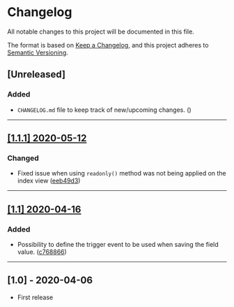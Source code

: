 # Changelog
All notable changes to this project will be documented in this file.

The format is based on [Keep a Changelog](https://keepachangelog.com/en/1.0.0/),
and this project adheres to [Semantic Versioning](https://semver.org/spec/v2.0.0.html).

## [Unreleased]
### Added
- `CHANGELOG.md` file to keep track of new/upcoming changes. ([]())
---
## [[1.1.1] 2020-05-12](https://github.com/pdmfc/nova-inline-text/compare/v1.1...v1.1.1)
### Changed
- Fixed issue when using `readonly()` method was not being applied on the index view ([eeb49d3](https://github.com/pdmfc/nova-inline-text/commit/eeb49d3904106b6d2df884ab2eeaf6f0dd2f2d36))
---
## [[1.1] 2020-04-16](https://github.com/pdmfc/nova-inline-text/compare/v1.0...v1.1)
### Added
- Possibility to define the trigger event to be used when saving the field value. ([c768866](https://github.com/pdmfc/nova-inline-text/commit/c768866160a5fdb9ca69df85f78500e0e45f5516))
---
## [1.0] - 2020-04-06
- First release
